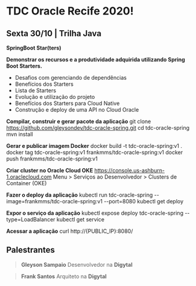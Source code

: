 # TDC Oracle Recife 2020!

## Sexta 30/10 | Trilha Java


**SpringBoot Star(ters)**

**Demonstrar os recursos e a produtividade adquirida utilizando Spring Boot Starters.**

- Desafios com gerenciando de dependências 
- Benefícios dos Starters
- Lista de Starters
- Evolução e utilização do projeto
- Benefícios dos Starters para Cloud Native
- Construção e deploy de uma API no Cloud Oracle


**Compilar, construir e gerar pacote da aplicação**
git clone https://github.com/gleysondev/tdc-oracle-spring.git
cd tdc-oracle-spring
mvn install

**Gerar e publicar imagem Docker**
docker build -t tdc-oracle-spring:v1 .
docker tag tdc-oracle-spring:v1 frankmms/tdc-oracle-spring:v1
docker push frankmms/tdc-oracle-spring:v1

**Criar cluster no Oracle Cloud OKE**
https://console.us-ashburn-1.oraclecloud.com
Menu > Serviços ao Desenvolvedor > Clusters de Container (OKE)

**Fazer o deploy da aplicação**
kubectl run tdc-oracle-spring --image=frankmms/tdc-oracle-spring:v1 --port=8080
kubectl get deploy

**Expor o serviço da aplicação**
kubectl expose deploy tdc-oracle-spring --type=LoadBalancer
kubectl get service

**Acessar a aplicação**
curl http://{PUBLIC_IP}:8080/

## Palestrantes
> **Gleyson Sampaio** Desenvolvedor na **Digytal** 

> **Frank Santos** Arquiteto na **Digytal** 
